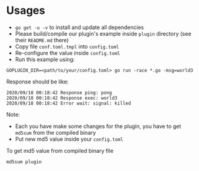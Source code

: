 # Usages

- `go get -u -v` to install and update all dependencies
- Please build/compile our plugin's example inside `plugin` directory (see their `README.md` there)
- Copy file `conf.toml.tmpl` into `config.toml`
- Re-configure the value inside `config.toml`
- Run this example using:

```
GOPLUGIN_DIR=<path/to/your/config.toml> go run -race *.go -msg=world3
```

Response should be like:

```
2020/09/18 00:18:42 Response ping: pong
2020/09/18 00:18:42 Response exec: world3
2020/09/18 00:18:42 Error wait: signal: killed
```

Note:

- Each you have make some changes for the plugin, you have to get `md5sum` from the compiled binary
- Put new md5 value inside your `config.toml`

To get md5 value from compiled binary file

```
md5sum plugin
```